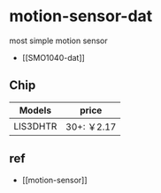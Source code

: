
# motion-sensor-dat

most simple motion sensor 

- [[SMO1040-dat]]


## Chip 

| Models   | price      |
| -------- | ---------- |
| LIS3DHTR | 30+: ￥2.17 |

## ref 

- [[motion-sensor]]


